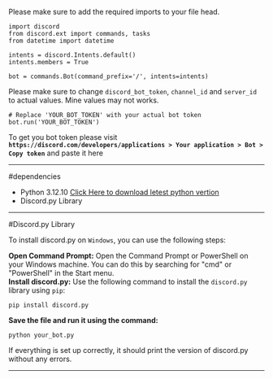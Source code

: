Please make sure to add the required imports to your file head.

````
import discord
from discord.ext import commands, tasks
from datetime import datetime

intents = discord.Intents.default()
intents.members = True

bot = commands.Bot(command_prefix='/', intents=intents)
````


Please make sure to change ``discord_bot_token``, ``channel_id`` and ``server_id`` to actual values. Mine values may not works.

````
# Replace 'YOUR_BOT_TOKEN' with your actual bot token
bot.run('YOUR_BOT_TOKEN')
````

To get you bot token please visit **```https://discord.com/developers/applications > Your application > Bot > Copy token```** and paste it here
<hr>
#dependencies
<br>
<ul>
  <li>Python 3.12.10 <a href="https://www.python.org/downloads/">Click Here to download letest python vertion</a></li>
  <li>Discord.py Library</li>
</ul>

<hr>

#Discord.py Library

To install discord.py on ```Windows```, you can use the following steps:

**Open Command Prompt:**
Open the Command Prompt or PowerShell on your Windows machine. You can do this by searching for "cmd" or "PowerShell" in the Start menu.
<br>
**Install discord.py:**
Use the following command to install the `discord.py` library using `pip`:

````
pip install discord.py
````

**Save the file and run it using the command:**

````
python your_bot.py
````
If everything is set up correctly, it should print the version of discord.py without any errors.

<hr>


